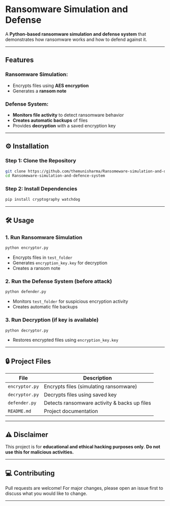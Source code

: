 #  Ransomware Simulation and Defense

A **Python-based ransomware simulation and defense system** that demonstrates how ransomware works and how to defend against it.

---

##  Features

### **Ransomware Simulation:**
-  Encrypts files using **AES encryption**
-  Generates a **ransom note**

### **Defense System:**
-  **Monitors file activity** to detect ransomware behavior
-  **Creates automatic backups** of files
-  Provides **decryption** with a saved encryption key

---

## ⚙️ Installation

### **Step 1: Clone the Repository**
```bash
git clone https://github.com/themunisharma/Ransomeware-simulation-and-defence-system
cd Ransomeware-simulation-and-defence-system
```

### **Step 2: Install Dependencies**
```bash
pip install cryptography watchdog
```

---

## 🛠️ Usage

### **1. Run Ransomware Simulation**
```bash
python encryptor.py
```
- Encrypts files in `test_folder`
- Generates `encryption_key.key` for decryption
- Creates a ransom note

### **2. Run the Defense System (before attack)**
```bash
python defender.py
```
- Monitors `test_folder` for suspicious encryption activity
- Creates automatic file backups

### **3. Run Decryption (if key is available)**
```bash
python decryptor.py
```
- Restores encrypted files using `encryption_key.key`

---

## 🔒 Project Files

| File         | Description                              |
|-------------|----------------------------------|
| `encryptor.py` | Encrypts files (simulating ransomware) |
| `decryptor.py` | Decrypts files using saved key        |
| `defender.py`  | Detects ransomware activity & backs up files |
| `README.md`    | Project documentation                |

---

## ⚠️ Disclaimer
This project is for **educational and ethical hacking purposes only**. **Do not use this for malicious activities.**


---

## 💻 Contributing
Pull requests are welcome! For major changes, please open an issue first to discuss what you would like to change.

---

